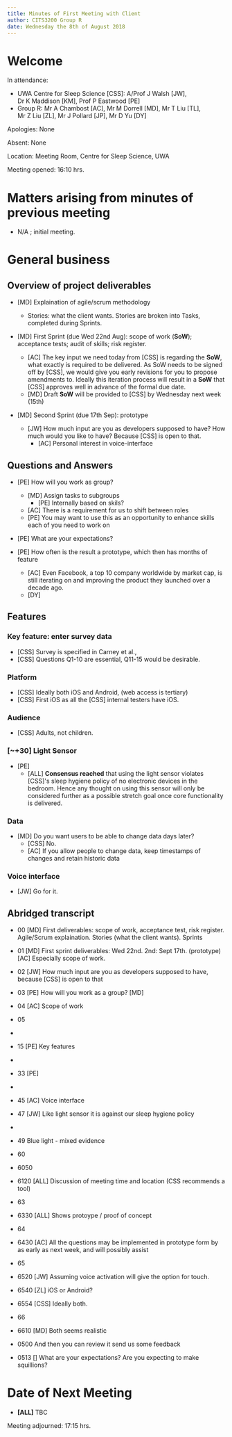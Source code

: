 ```yaml
---
title: Minutes of First Meeting with Client
author: CITS3200 Group R
date: Wednesday the 8th of August 2018
---
```


# Welcome

In attendance: 

- UWA Centre for Sleep Science [CSS]: A/Prof J Walsh [JW], Dr K Maddison [KM], Prof P Eastwood [PE]
- Group R: Mr A Chambost [AC], Mr M Dorrell [MD], Mr T Liu [TL], Mr Z Liu [ZL], Mr J Pollard [JP], Mr D Yu [DY]

Apologies: None

Absent: None

Location: Meeting Room, Centre for Sleep Science, UWA

Meeting opened: 16:10 hrs. 

# Matters arising from minutes of previous meeting

- N/A ; initial meeting.

# General business

## Overview of project deliverables
- [MD] Explaination of agile/scrum methodology
  - Stories: what the client wants. Stories are broken into Tasks, completed during Sprints.
- [MD] First Sprint (due Wed 22nd Aug): scope of work (**SoW**); acceptance tests; audit of skills; risk register.
  - [AC] The key input we need today from [CSS] is regarding the **SoW**, what exactly is required to be delivered. As SoW needs to be signed off by [CSS], we would give you early revisions for you to propose amendments to. Ideally this iteration process will result in a **SoW** that [CSS] approves well in advance of the formal due date.
  - [MD] Draft **SoW** will be provided to [CSS] by Wednesday next week (15th)
    
- [MD] Second Sprint (due 17th Sep): prototype
  - [JW] How much input are you as developers supposed to have? How much would you like to have? Because [CSS] is open to that.
    - [AC] Personal interest in voice-interface

## Questions and Answers
- [PE] How will you work as group?
  - [MD] Assign tasks to subgroups
    - [PE] Internally based on skils?
  - [AC] There is a requirement for us to shift between roles
  - [PE] You may want to use this as an opportunity to enhance skills each of you need to work on

- [PE] What are your expectations?

- [PE] How often is the result a prototype, which then has months of feature 
  - [AC] Even Facebook, a top 10 company worldwide by market cap, is still iterating on and improving the product they launched over a decade ago. 
  - [DY]

## Features
### Key feature: enter survey data 
- [CSS] Survey is specified in Carney et al., 
- [CSS] Questions Q1-10 are essential, Q11-15 would be desirable.

### Platform
- [CSS] Ideally both iOS and Android, (web access is tertiary)
- [CSS] First iOS as all the [CSS] internal testers have iOS.

### Audience
- [CSS] Adults, not children.

### [~+30] Light Sensor
- [PE] 
  - [ALL] **Consensus reached** that using the light sensor violates [CSS]'s sleep hygiene policy of no electronic devices in the bedroom. Hence any thought on using this sensor will only be considered further as a possible stretch goal once core functionality is delivered.

### Data 
- [MD] Do you want users to be able to change data days later?
  - [CSS] No.
  - [AC] If you allow people to change data, keep timestamps of changes and retain historic data 

### Voice interface
- [JW] Go for it.


## Abridged transcript
- 00 [MD] First deliverables: scope of work, acceptance test, risk register. Agile/Scrum explaination. Stories (what the client wants). Sprints
- 01 [MD] First sprint deliverables: Wed 22nd. 2nd: Sept 17th. (prototype)  [AC] Especially scope of work.
- 02 [JW] How much input are you as developers supposed to have, because [CSS] is open to that
- 03 [PE] How will you work as a group? [MD]
- 04 [AC] Scope of work
- 05
-
- 15 [PE] Key features
-
- 33 [PE]
-
- 45 [AC] Voice interface
- 47 [JW] Like light sensor it is against our sleep hygiene policy
-
- 49 Blue light - mixed evidence
- 60
- 6050 
- 6120 [ALL] Discussion of meeting time and location (CSS recommends a tool)
- 63
- 6330 [ALL] Shows protoype / proof of concept
- 64
- 6430 [AC] All the questions may be implemented in prototype form by as early as next week, and will possibly assist
- 65
- 6520 [JW] Assuming voice activation will give the option for touch.
- 6540 [ZL] iOS or Android?
- 6554 [CSS] Ideally both.
- 66   
- 6610 [MD] Both seems realistic

- 0500 And then you can review it send us some feedback
- 0513 [] What are your expectations? Are you expecting to make squillions?



# Date of Next Meeting
- **[ALL]** TBC

Meeting adjourned: 17:15 hrs. 
